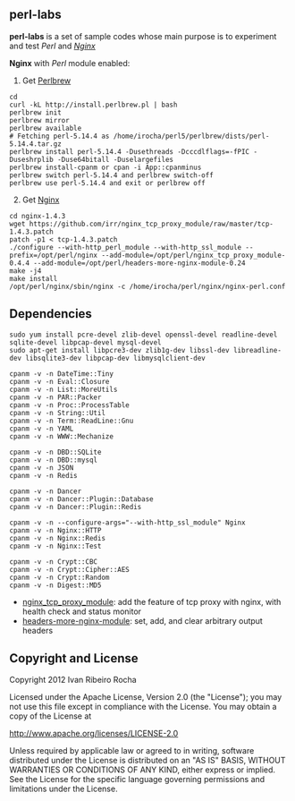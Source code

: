 perl-labs
-----------

**perl-labs**  is a set of sample codes whose main purpose is to experiment and test *Perl* and *[Nginx]*

**Nginx** with *Perl* module enabled:

 1. Get [Perlbrew]
```shell
cd
curl -kL http://install.perlbrew.pl | bash
perlbrew init
perlbrew mirror
perlbrew available
# Fetching perl-5.14.4 as /home/irocha/perl5/perlbrew/dists/perl-5.14.4.tar.gz
perlbrew install perl-5.14.4 -Dusethreads -Dcccdlflags=-fPIC -Duseshrplib -Duse64bitall -Duselargefiles
perlbrew install-cpanm or cpan -i App::cpanminus
perlbrew switch perl-5.14.4 and perlbrew switch-off
perlbrew use perl-5.14.4 and exit or perlbrew off
```

 2. Get [Nginx]
```shell
cd nginx-1.4.3
wget https://github.com/irr/nginx_tcp_proxy_module/raw/master/tcp-1.4.3.patch
patch -p1 < tcp-1.4.3.patch
./configure --with-http_perl_module --with-http_ssl_module --prefix=/opt/perl/nginx --add-module=/opt/perl/nginx_tcp_proxy_module-0.4.4 --add-module=/opt/perl/headers-more-nginx-module-0.24
make -j4
make install
/opt/perl/nginx/sbin/nginx -c /home/irocha/perl/nginx/nginx-perl.conf
```

Dependencies
-----------

```shell
sudo yum install pcre-devel zlib-devel openssl-devel readline-devel sqlite-devel libpcap-devel mysql-devel
sudo apt-get install libpcre3-dev zlib1g-dev libssl-dev libreadline-dev libsqlite3-dev libpcap-dev libmysqlclient-dev
```

```shell
cpanm -v -n DateTime::Tiny
cpanm -v -n Eval::Closure
cpanm -v -n List::MoreUtils
cpanm -v -n PAR::Packer
cpanm -v -n Proc::ProcessTable
cpanm -v -n String::Util
cpanm -v -n Term::ReadLine::Gnu
cpanm -v -n YAML
cpanm -v -n WWW::Mechanize
```

```shell
cpanm -v -n DBD::SQLite
cpanm -v -n DBD::mysql
cpanm -v -n JSON
cpanm -v -n Redis
```

```shell
cpanm -v -n Dancer
cpanm -v -n Dancer::Plugin::Database
cpanm -v -n Dancer::Plugin::Redis
```

```shell
cpanm -v -n --configure-args="--with-http_ssl_module" Nginx
cpanm -v -n Nginx::HTTP
cpanm -v -n Nginx::Redis
cpanm -v -n Nginx::Test
```

```shell
cpanm -v -n Crypt::CBC
cpanm -v -n Crypt::Cipher::AES
cpanm -v -n Crypt::Random
cpanm -v -n Digest::MD5
```

* [nginx_tcp_proxy_module]: add the feature of tcp proxy with nginx, with health check and status monitor
* [headers-more-nginx-module]: set, add, and clear arbitrary output headers

Copyright and License
-----------
Copyright 2012 Ivan Ribeiro Rocha

Licensed under the Apache License, Version 2.0 (the "License");
you may not use this file except in compliance with the License.
You may obtain a copy of the License at

   http://www.apache.org/licenses/LICENSE-2.0

Unless required by applicable law or agreed to in writing, software
distributed under the License is distributed on an "AS IS" BASIS,
WITHOUT WARRANTIES OR CONDITIONS OF ANY KIND, either express or implied.
See the License for the specific language governing permissions and
limitations under the License.

[Nginx]: http://wiki.nginx.org/
[Perlbrew]: http://perlbrew.pl/
[nginx_tcp_proxy_module]: https://github.com/irr/nginx_tcp_proxy_module
[headers-more-nginx-module]: https://github.com/agentzh/headers-more-nginx-module